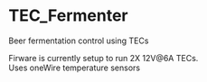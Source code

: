 # TEC_Fermenter
Beer fermentation control using TECs

Firware is currently setup to run 2X 12V@6A TECs.  
Uses oneWire temperature sensors 
